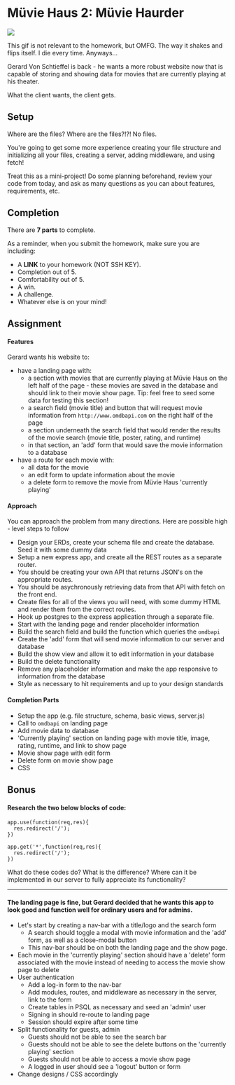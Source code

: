 # Müvie Haus 2: Müvie Haurder

![](https://i.imgur.com/fzYYrwf.gif)

This gif is not relevant to the homework, but OMFG.  The way it shakes and flips itself.  I die every time.  Anyways...

Gerard Von Schtieffel is back - he wants a more robust website now that is capable of storing and showing data for movies that are currently playing at his theater.

What the client wants, the client gets.

## Setup

Where are the files? Where are the files?!?! No files.

You're going to get some more experience creating your file structure and initializing all your files, creating a server, adding middleware, and using fetch!

Treat this as a mini-project! Do some planning beforehand, review your code from today, and ask as many questions as you can about features, requirements, etc.

## Completion

There are **7 parts** to complete. 

As a reminder, when you submit the homework, make sure you are including:
* A __LINK__ to your homework (NOT SSH KEY).
* Completion out of 5.
* Comfortability out of 5.
* A win.
* A challenge.
* Whatever else is on your mind!

## Assignment

#### Features

Gerard wants his website to:
* have a landing page with: 
  * a section with movies that are currently playing at Müvie Haus on the left half of the page - these movies are saved in the database and should link to their movie show page.  Tip: feel free to seed some data for testing this section!
  * a search field (movie title) and button that will request movie information from `http://www.omdbapi.com` on the right half of the page
  * a section underneath the search field that would render the results of the movie search (movie title, poster, rating, and runtime)
  * in that section, an 'add' form that would save the movie information to a database
* have a route for each movie with:
  * all data for the movie
  * an edit form to update information about the movie
  * a delete form to remove the movie from Müvie Haus 'currently playing'

#### Approach 

You can approach the problem from many directions. Here are
possible high - level steps to follow
  - Design your ERDs, create your schema file and create the database. Seed it with some dummy
  data
  - Setup a new express app, and create all the REST routes as a
  separate router.
  - You should be creating your own API that returns JSON's on the appropriate routes.
  - You should be asychronously retrieving data from that API with fetch on the front end.
  - Create files for all of the views you will need, with some dummy
  HTML and render them from the correct routes.
  - Hook up postgres to the express application through a separate
  file.
  - Start with the landing page and render placeholder information
  - Build the search field and build the function which queries the `omdbapi`
  - Create the 'add' form that will send movie information to our server and database
  - Build the show view and allow it to edit information in your database
  - Build the delete functionality
  - Remove any placeholder information and make the app responsive to information from the database
  - Style as necessary to hit requirements and up to your design standards

#### Completion Parts

* Setup the app (e.g. file structure, schema, basic views, server.js)
* Call to `omdbapi` on landing page
* Add movie data to database
* 'Currently playing' section on landing page with movie title, image, rating, runtime, and link to show page
* Movie show page with edit form
* Delete form on movie show page
* CSS

## Bonus

#### Research the two below blocks of code:  
```
app.use(function(req,res){
  res.redirect('/');
})

app.get('*',function(req,res){
  res.redirect('/');
})
```
What do these codes do? What is the difference? Where can it be implemented in our server to fully appreciate its functionality?

-----

#### The landing page is fine, but Gerard decided that he wants this app to look good and function well for ordinary users and for admins. 
* Let's start by creating a nav-bar with a title/logo and the search form
  * A search should toggle a modal with movie information and the 'add' form, as well as a close-modal button
  * This nav-bar should be on both the landing page and the show page.
* Each movie in the 'currently playing' section should have a 'delete' form associated with the movie instead of needing to access the movie show page to delete
* User authentication
  * Add a log-in form to the nav-bar
  * Add modules, routes, and middleware as necessary in the server, link to the form
  * Create tables in PSQL as necessary and seed an 'admin' user
  * Signing in should re-route to landing page
  * Session should expire after some time
* Split functionality for guests, admin
  * Guests should not be able to see the search bar
  * Guests should not be able to see the delete buttons on the 'currently playing' section
  * Guests should not be able to access a movie show page
  * A logged in user should see a 'logout' button or form
* Change designs / CSS accordingly
